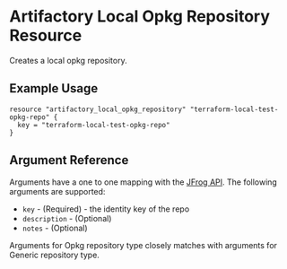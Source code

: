 # Artifactory Local Opkg Repository Resource

Creates a local opkg repository.

## Example Usage

```hcl
resource "artifactory_local_opkg_repository" "terraform-local-test-opkg-repo" {
  key = "terraform-local-test-opkg-repo"
}
```

## Argument Reference

Arguments have a one to one mapping with the [JFrog API](https://www.jfrog.com/confluence/display/RTF/Repository+Configuration+JSON). The following arguments are supported:

* `key` - (Required) - the identity key of the repo
* `description` - (Optional)
* `notes` - (Optional)

Arguments for Opkg repository type closely matches with arguments for Generic repository type.
